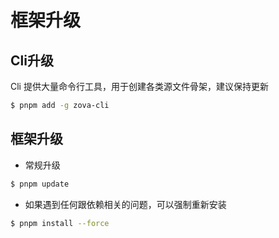 # 框架升级

## Cli升级

Cli 提供大量命令行工具，用于创建各类源文件骨架，建议保持更新

```bash
$ pnpm add -g zova-cli
```

## 框架升级

- 常规升级

```bash
$ pnpm update
```

- 如果遇到任何跟依赖相关的问题，可以强制重新安装

```bash
$ pnpm install --force
```
